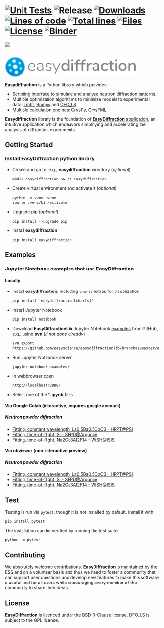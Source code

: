 # [![Unit Tests][20]][21] ![Release][31] [![Downloads][70]][71] [![Lines of code][81]](<>) [![Total lines][80]](<>) [![Files][82]](<>) [![License][50]][51] [![Binder](https://mybinder.org/badge_logo.svg)](https://mybinder.org/v2/gh/easyscience/easydiffractionlib/master)

[![](http://github-actions.40ants.com/easyscience/easydiffractionlib/matrix.svg)](https://github.com/easyscience/easydiffractionlib/actions)

<img height="80"><img src="https://raw.githubusercontent.com/easyscience/easyDiffractionApp/master/resources/images/ed_logo.svg" height="65">

**Easydiffraction** is a Python library which provides:

* Scripting interface to simulate and analyse neutron diffraction patterns.
* Multiple optimization algorithms to minimize models to experimental data: [Lmfit](https://lmfit.github.io/lmfit-py/), [Bumps](https://github.com/bumps/bumps) and [DFO_LS](https://github.com/numericalalgorithmsgroup/dfols).
* Multiple calculation engines: [CrysPy](https://github.com/ikibalin/cryspy), [CrysFML](https://www.ill.eu/sites/fullprof/php/programs24b7.html?pagina=Crysfml).

**Easydiffraction** library is the foundation of [**EasyDiffraction** application](https://github.com/easyscience/easydiffractionapp), an intuitive application which endeavors simplifying and accelerating the analysis of diffraction experiments.

## Getting Started

### Install EasyDiffraction python library

* Create and go to, e.g., **easydiffraction** directory (*optional*)
  ```
  mkdir easydiffraction && cd easydiffraction
  ```
* Create virtual environment and activate it (*optional*)
  ```
  python -m venv .venv
  source .venv/bin/activate
  ```
* Upgrade pip (*optional*)
  ```
  pip install --upgrade pip
  ```
* Install **easydiffraction**
  ```
  pip install easydiffraction
  ```

## Examples

### Jupyter Notebook examples that use EasyDiffraction

#### Locally

* Install **easydiffraction**, including `charts` extras for visualization
  ```
  pip install 'easydiffraction[charts]'
  ```
* Install Jupyter Notebook
  ```
  pip install notebook
  ```
* Download **EasyDiffractionLib** Jupyter Notebook [examples](https://github.com/easyscience/easydiffractionlib/tree/master/examples) from GitHub, e.g., using **svn** (*if not done already*)
  ```
  svn export https://github.com/easyscience/easydiffractionlib/branches/master/examples
  ```
* Run Jupyter Notebook server
  ```
  jupyter notebook examples/
  ```
* In webbrowser open
  ```
  http://localhost:8888/
  ```
* Select one of the ***.ipynb** files

#### Via Google Colab (interactive, requires google account)

##### Neutron powder diffraction

* [Fitting, constant wavelength, La0.5Ba0.5CoO3 - HRPT@PSI](https://colab.research.google.com/github/easyscience/easydiffractionlib/blob/master/examples/Fitting_PD-NEUT-CW_LBCO-HRPT.ipynb)
* [Fitting, time-of-flight, Si - SEPD@Argonne](https://colab.research.google.com/github/easyscience/easydiffractionlib/blob/master/examples/Fitting_PD-NEUT-TOF_Si-SEPD.ipynb)
* [Fitting, time-of-flight, Na2Ca3Al2F14 - WISH@ISIS](https://colab.research.google.com/github/easyscience/easydiffractionlib/blob/master/examples/Fitting_PD-NEUT-TOF_NCAF-WISH.ipynb)

#### Via nbviewer (non-interactive preview)

##### Neutron powder diffraction

* [Fitting, constant wavelength, La0.5Ba0.5CoO3 - HRPT@PSI](https://nbviewer.org/github/easyscience/easydiffractionlib/blob/master/examples/Fitting_PD-NEUT-CW_LBCO-HRPT.ipynb)
* [Fitting, time-of-flight, Si - SEPD@Argonne](https://nbviewer.org/github/easyscience/easydiffractionlib/blob/master/examples/Fitting_PD-NEUT-TOF_Si-SEPD.ipynb)
* [Fitting, time-of-flight, Na2Ca3Al2F14 - WISH@ISIS](https://nbviewer.org/github/easyscience/easydiffractionlib/blob/master/examples/Fitting_PD-NEUT-TOF_NCAF-WISH.ipynb)

## Test

Testing is run via `pytest`, though it is not installed by default. Install it with:
```
pip install pytest
```

The installation can be verified by running the test suite:
```
python -m pytest
```

## Contributing
We absolutely welcome contributions. **EasyDiffraction** is maintained by the ESS and on a volunteer basis and thus we need to foster a community that can support user questions and develop new features to make this software a useful tool for all users while encouraging every member of the community to share their ideas.

## License
**EasyDiffraction** is licenced under the  BSD-3-Clause license, [DFO_LS](https://github.com/numericalalgorithmsgroup/dfols) is subject to the GPL license.

<!---CI Build Status--->

[20]: https://github.com/easyscience/easydiffractionlib/actions/workflows/unit_test.yml/badge.svg

[21]: https://github.com/easyscience/easydiffractionlib/actions


<!---Release--->

[31]: https://img.shields.io/badge/release-v0.0.9--alpha-orange

[32]: https://img.shields.io/pypi/v/easyscience.svg

[33]: https://pypi.org/project/easyscience


<!---License--->

[50]: https://img.shields.io/github/license/easyscience/easydiffractionlib.svg

[51]: https://github.com/easyscience/easydiffractionlib/blob/master/LICENSE.md


<!---Downloads--->

[70]: https://img.shields.io/pypi/dm/easyscience.svg

[71]: https://pypi.org/project/easyscience

<!---Code statistics--->

[80]: https://tokei.rs/b1/github/easyscience/easydiffractionlib

[81]: https://tokei.rs/b1/github/easyscience/easydiffractionlib?category=code

[82]: https://tokei.rs/b1/github/easyscience/easydiffractionlib?category=files

[83]: https://www.codefactor.io/repository/github/easyscience/easydiffractionlib/badge

[84]: https://www.codefactor.io/repository/github/easyscience/easydiffractionlib
